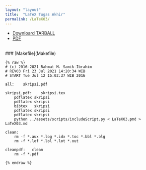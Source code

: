 ```yaml
---
layout: "layout"
title:  "LaTeX Tugas Akhir"
permalink: /LaTeX03/
---
```


* [Downloard TARBALL](../tarballs/LaTeX03.tar.bz2)
* [PDF](skripsi.pdf)

<br>
### [Makefile](Makefile)

```
{% raw %}
# (c) 2016-2021 Rahmat M. Samik-Ibrahim
# REV03 Fri 23 Jul 2021 14:20:34 WIB
# START Tue Jul 12 15:02:37 WIB 2016

all:	skripsi.pdf

skripsi.pdf:	skripsi.tex
	pdflatex skripsi
	pdflatex skripsi
	bibtex   skripsi
	pdflatex skripsi
	pdflatex skripsi
	python ../assets/scripts/includeScript.py < LaTeX03.pmd > LaTeX03.md

clean:
	rm -f *.aux *.log *.idx *.toc *.bbl *.blg
	rm -f *.lof *.lol *.lot *.out

cleanpdf:	clean
	rm -f *.pdf

{% endraw %}
```


